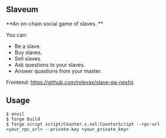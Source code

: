 ## Slaveum

**An on-chain social game of slaves. **

You can:

- Be a slave.
- Buy slaves.
- Sell slaves.
- Ask questions to your slaves.
- Answer quastions from your master.

Frontend: https://github.com/rolevax/slave-qa-nextjs

## Usage

```shell
$ anvil
$ forge build
$ forge script script/Counter.s.sol:CounterScript --rpc-url <your_rpc_url> --private-key <your_private_key>
```
